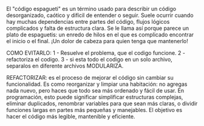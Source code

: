 El "código espagueti" es un término usado para describir un código desorganizado, caótico y difícil de entender o seguir. Suele ocurrir cuando hay muchas dependencias entre partes del código, flujos lógicos complicados y falta de estructura clara. Se le llama así porque parece un plato de espaguetis: un enredo de hilos en el que es complicado encontrar el inicio o el final. ¡Un dolor de cabeza para quien tenga que mantenerlo!

COMO EVITARLO: 
1 - Resuelve el problema, que el codigo funcione.
2 - refactoriza el codigo.
3 - si esta todo el codigo en un solo archivo, separalos en diferente archivos MODULARIZA.

REFACTORIZAR: es el proceso de mejorar el código sin cambiar su funcionalidad. Es como reorganizar y limpiar una habitación: no agregas nada nuevo, pero haces que todo sea más ordenado y fácil de usar. En programación, esto puede significar simplificar estructuras complejas, eliminar duplicados, renombrar variables para que sean más claras, o dividir funciones largas en partes más pequeñas y manejables. El objetivo es hacer el código más legible, mantenible y eficiente.